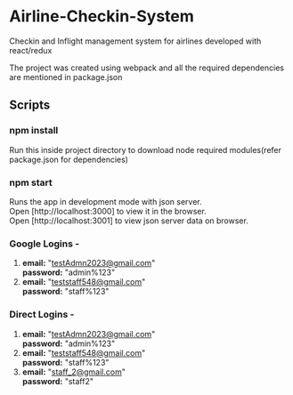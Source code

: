 # Airline-Checkin-System
Checkin and Inflight management system for airlines developed with react/redux

The project was created using webpack and all the required dependencies are mentioned in package.json

## Scripts

### npm install
Run this inside project directory to download node required modules(refer package.json for dependencies)

### npm start
Runs the app in development mode with json server.<br />
Open [http://localhost:3000] to view it in the browser.<br />
Open [http://localhost:3001] to view json server data on browser.

### Google Logins -

1.  **email:** "testAdmn2023@gmail.com"<br />
   **password:** "admin%123"
2.  **email:** "teststaff548@gmail.com"<br />
   **password:** "staff%123"

### Direct Logins -

1.  **email:** "testAdmn2023@gmail.com"<br />
    **password:** "admin%123"
2.  **email:** "teststaff548@gmail.com"<br />
    **password:** "staff%123"
3.  **email:** "staff_2@gmail.com"<br />
    **password:** "staff2"

